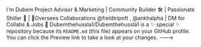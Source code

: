  I'm Dubem Project Advisor & Marketing | Community Builder 🛠️ | Passionate Shiller 📢 | 🤝Oversees Collaborations 
@fieldtripnft , @ankhalpha
 | DM for Collabs & Jobs 📩
Dubemthehussla1/Dubemthehussla1 is a ✨ special ✨ repository because its `README.md` (this file) appears on your GitHub profile.
You can click the Preview link to take a look at your changes.
--->
